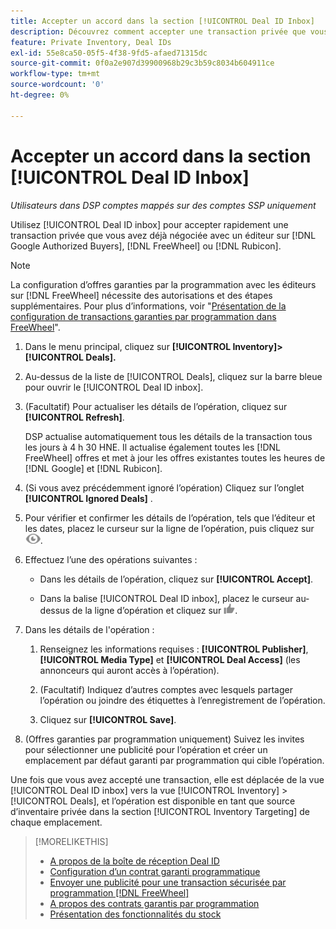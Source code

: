 ```yaml
---
title: Accepter un accord dans la section [!UICONTROL Deal ID Inbox]
description: Découvrez comment accepter une transaction privée que vous avez déjà négociée avec un éditeur sur  [!DNL Google Authorized Buyers], [!DNL FreeWheel], or [!DNL Rubicon] à l’aide de la boîte de réception Deal ID.
feature: Private Inventory, Deal IDs
exl-id: 55e8ca50-05f5-4f38-9fd5-afaed71315dc
source-git-commit: 0f0a2e907d39900968b29c3b59c8034b604911ce
workflow-type: tm+mt
source-wordcount: '0'
ht-degree: 0%

---
```


# Accepter un accord dans la section [!UICONTROL Deal ID Inbox]

*Utilisateurs dans DSP comptes mappés sur des comptes SSP uniquement*

Utilisez [!UICONTROL Deal ID inbox] pour accepter rapidement une transaction privée que vous avez déjà négociée avec un éditeur sur [!DNL Google Authorized Buyers], [!DNL FreeWheel] ou [!DNL Rubicon].

>[!NOTE]
>
>La configuration d’offres garanties par la programmation avec les éditeurs sur [!DNL FreeWheel] nécessite des autorisations et des étapes supplémentaires. Pour plus d’informations, voir &quot;[Présentation de la configuration de transactions garanties par programmation dans FreeWheel](freewheel-overview.md)&quot;.

1. Dans le menu principal, cliquez sur **[!UICONTROL Inventory]> [!UICONTROL Deals].**

1. Au-dessus de la liste de [!UICONTROL Deals], cliquez sur la barre bleue pour ouvrir le [!UICONTROL Deal ID inbox].

1. (Facultatif) Pour actualiser les détails de l’opération, cliquez sur **[!UICONTROL Refresh]**.

   DSP actualise automatiquement tous les détails de la transaction tous les jours à 4 h 30 HNE. Il actualise également toutes les [!DNL FreeWheel] offres et met à jour les offres existantes toutes les heures de [!DNL Google] et [!DNL Rubicon].

1. (Si vous avez précédemment ignoré l’opération) Cliquez sur l’onglet **[!UICONTROL Ignored Deals]** .

1. Pour vérifier et confirmer les détails de l’opération, tels que l’éditeur et les dates, placez le curseur sur la ligne de l’opération, puis cliquez sur ![Réviser](/help/dsp/assets/review.png).

1. Effectuez l’une des opérations suivantes :

   * Dans les détails de l’opération, cliquez sur **[!UICONTROL Accept]**.

   * Dans la balise [!UICONTROL Deal ID inbox], placez le curseur au-dessus de la ligne d’opération et cliquez sur ![Accepter](/help/dsp/assets/accept.png).

1. Dans les détails de l&#39;opération :
   1. Renseignez les informations requises : **[!UICONTROL Publisher]**, **[!UICONTROL Media Type]** et **[!UICONTROL Deal Access]** (les annonceurs qui auront accès à l’opération).
   1. (Facultatif) Indiquez d’autres comptes avec lesquels partager l’opération ou joindre des étiquettes à l’enregistrement de l’opération.

   1. Cliquez sur **[!UICONTROL Save]**.

1. (Offres garanties par programmation uniquement) Suivez les invites pour sélectionner une publicité pour l’opération et créer un emplacement par défaut garanti par programmation qui cible l’opération.

Une fois que vous avez accepté une transaction, elle est déplacée de la vue [!UICONTROL Deal ID inbox] vers la vue [!UICONTROL Inventory] > [!UICONTROL Deals], et l’opération est disponible en tant que source d’inventaire privée dans la section [!UICONTROL Inventory Targeting] de chaque emplacement.

>[!MORELIKETHIS]
>
>* [A propos de la boîte de réception Deal ID](deal-id-inbox-about.md)
>* [Configuration d’un contrat garanti programmatique](programmatic-guaranteed-set-up.md)
>* [Envoyer une publicité pour une transaction sécurisée par programmation [!DNL FreeWheel]](freewheel-submit.md)
>* [A propos des contrats garantis par programmation](programmatic-guaranteed-about.md)
>* [Présentation des fonctionnalités du stock](inventory-overview.md)

